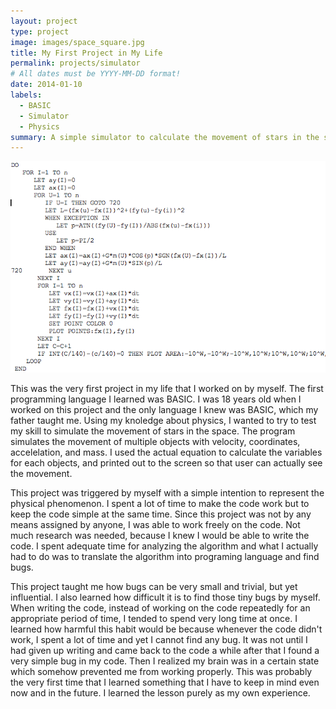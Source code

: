 ```yaml
---
layout: project
type: project
image: images/space_square.jpg
title: My First Project in My Life
permalink: projects/simulator
# All dates must be YYYY-MM-DD format!
date: 2014-01-10
labels:
  - BASIC
  - Simulator
  - Physics
summary: A simple simulator to calculate the movement of stars in the space.
---
```


<img class="ui image" src="../images/simulator.png">

This was the very first project in my life that I worked on by myself. The first programming language I learned was BASIC. I was 18 years old when I worked on this project and the only language I knew was BASIC, which my father taught me. Using my knoledge about physics, I wanted to try to test my skill to simulate the movement of stars in the space. The program simulates the movement of multiple objects with velocity, coordinates, accelelation, and mass. I used the actual equation to calculate the variables for each objects, and printed out to the screen so that user can actually see the movement.

This project was triggered by myself with a simple intention to represent the physical phenomenon. I spent a lot of time to make the code work but to keep the code simple at the same time. Since this project was not by any means assigned by anyone, I was able to work freely on the code. Not much research was needed, because I knew I would be able to write the code. I spent adequate time for analyzing the algorithm and what I actually had to do was to translate the algorithm into programing language and find bugs.

This project taught me how bugs can be very small and trivial, but yet influential. I also learned how difficult it is to find those tiny bugs by myself. When writing the code, instead of working on the code repeatedly for an appropriate period of time, I tended to spend very long time at once. I learned how harmful this habit would be because whenever the code didn't work, I spent a lot of time and yet I cannot find any bug. It was not until I had given up writing and came back to the code a while after that I found a very simple bug in my code. Then I realized my brain was in a certain state which somehow prevented me from working properly. This was probably the very first time that I learned something that I have to keep in mind even now and in the future. I learned the lesson purely as my own experience. 
